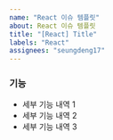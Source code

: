 ```yaml
---
name: "React 이슈 템플릿"
about: React 이슈 템플릿
title: "[React] Title"
labels: "React"
assignees: "seungdeng17"
---
```


### 기능

- 세부 기능 내역 1
- 세부 기능 내역 2
- 세부 기능 내역 3